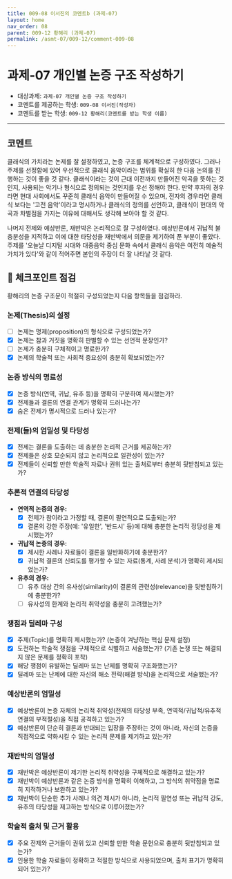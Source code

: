 ```yaml
---
title: 009-08 이서진의 코멘트b (과제-07) 
layout: home
nav_order: 08
parent: 009-12 황해리 (과제-07)
permalink: /asmt-07/009-12/comment-009-08
---
```


# 과제-07 개인별 논증 구조 작성하기

- 대상과제: `과제-07 개인별 논증 구조 작성하기`
- 코멘트를 제공하는 학생: `009-08 이서진(작성자)` 
- 코멘트를 받는 학생: `009-12 황해리(코멘트를 받는 학생 이름)` 

---

## 코멘트

클래식의 가치라는 논제를 잘 설정하였고, 논증 구조를 체계적으로 구성하였다. 그러나 주제를 선정함에 있어 우선적으로 클래식 음악이라는 범위를 확실히 한 다음 논의를 진행하는 것이 좋을 것 같다. 클래식이라는 것이 근대 이전까지 만들어진 악곡을 뜻하는 것인지, 사용되는 악기나 형식으로 정의되는 것인지를 우선 정해야 한다. 만약 후자의 경우라면 현대 사회에서도 꾸준히 클래식 음악이 만들어질 수 있으며, 전자의 경우라면 클래식 보다는 '고전 음악'이라고 명시하거나 클래식의 정의를 선언하고, 클래식이 현대의 악곡과 차별점을 가지는 이유에 대해서도 생각해 보아야 할 것 같다.

나머지 전제와 예상반론, 재반박은 논리적으로 잘 구성하였다. 예상반론에서 귀납적 불충분성을 지적하고 이에 대한 타당성을 재반박에서 의문을 제기하여 푼 부분이 좋았다. 주제를 '오늘날 디지털 시대와 대중음악 중심 문화 속에서 클래식 음악은 여전히 예술적 가치가 있다'와 같이 적어주면 본인의 주장이 더 잘 나타날 것 같다.

## 📌 체크포인트 점검

황해리의 논증 구조문이 적절히 구성되었는지 다음 항목들을 점검하라.

### **논제(Thesis)의 설정**
- [ ] 논제는 명제(proposition)의 형식으로 구성되었는가?
- [X] 논제는 참과 거짓을 명확히 판별할 수 있는 선언적 문장인가?
- [ ] 논제가 충분히 구체적이고 명료한가?
- [X] 논제의 학술적 또는 사회적 중요성이 충분히 확보되었는가?

### **논증 방식의 명료성**
- [X] 논증 방식(연역, 귀납, 유추 등)을 명확히 구분하여 제시했는가?
- [X] 전제들과 결론의 연결 관계가 명확히 드러나는가?
- [X] 숨은 전제가 명시적으로 드러나 있는가?

### **전제(들)의 엄밀성 및 타당성**
- [X] 전제는 결론을 도출하는 데 충분한 논리적 근거를 제공하는가?
- [X] 전제들은 상호 모순되지 않고 논리적으로 일관성이 있는가?
- [X] 전제들이 신뢰할 만한 학술적 자료나 권위 있는 출처로부터 충분히 뒷받침되고 있는가?

### **추론적 연결의 타당성**
- **연역적 논증의 경우:**
  - [X] 전제가 참이라고 가정할 때, 결론이 필연적으로 도출되는가?
  - [X] 결론의 강한 주장(예: '유일한', '반드시' 등)에 대해 충분한 논리적 정당성을 제시했는가?

- **귀납적 논증의 경우:**
  - [X] 제시한 사례나 자료들이 결론을 일반화하기에 충분한가?
  - [X] 귀납적 결론의 신뢰도를 평가할 수 있는 자료(통계, 사례 분석)가 명확히 제시되었는가?

- **유추의 경우:**
  - [ ] 유추 대상 간의 유사성(similarity)이 결론의 관련성(relevance)을 뒷받침하기에 충분한가?
  - [ ] 유사성의 한계와 논리적 취약성을 충분히 고려했는가?

### **쟁점과 딜레마 구성**
- [X] 주제(Topic)를 명확히 제시했는가? (논증이 겨냥하는 핵심 문제 설정)
- [X] 도전하는 학술적 쟁점을 구체적으로 식별하고 서술했는가? (기존 논쟁 또는 해결되지 않은 문제를 정확히 포착)
- [X] 해당 쟁점이 유발하는 딜레마 또는 난제를 명확히 구조화했는가?
- [X] 딜레마 또는 난제에 대한 자신의 해소 전략(해결 방식)을 논리적으로 서술했는가?

### **예상반론의 엄밀성**
- [X] 예상반론이 논증 자체의 논리적 취약성(전제의 타당성 부족, 연역적/귀납적/유추적 연결의 부적절성)을 직접 공격하고 있는가?
- [X] 예상반론이 단순히 결론과 반대되는 입장을 주장하는 것이 아니라, 자신의 논증을 직접적으로 약화시킬 수 있는 논리적 문제를 제기하고 있는가?

### **재반박의 엄밀성**
- [X] 재반박은 예상반론이 제기한 논리적 취약성을 구체적으로 해결하고 있는가?
- [X] 재반박이 예상반론과 같은 논증 방식을 명확히 이해하고, 그 방식의 취약점을 명료히 지적하거나 보완하고 있는가?
- [X] 재반박이 단순한 추가 사례나 의견 제시가 아니라, 논리적 필연성 또는 귀납적 강도, 유추의 타당성을 제고하는 방식으로 이루어졌는가?

### **학술적 출처 및 근거 활용**
- [X] 주요 전제와 근거들이 권위 있고 신뢰할 만한 학술 문헌으로 충분히 뒷받침되고 있는가?
- [X] 인용한 학술 자료들이 정확하고 적절한 방식으로 사용되었으며, 출처 표기가 명확히 되어 있는가?
